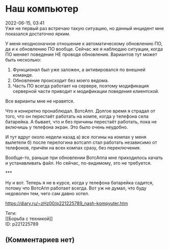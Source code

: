 Наш компьютер
=============

  
2022-06-15, 03:41  
 Уже не первый раз встречаю такую ситуацию, но данный инцидент мне показался достаточно ярким.   
   
 У меня неоднозначное отношение к автоматическому обновлению ПО, да и к обновлению ПО вообще. Сейчас же я наблюдаю ситуации, когда ПО меняет поведение НЕ проводя обновления. Вариантов тут может быть несколько:   
 1. Функционал был уже заложен, а активировался по внешней команде.   
 2. Обновление происходит без моего ведома.   
 3. Часть ПО всегда работает на сервере, поэтому модификация серверной части приводит к модификации поведения клиентской.   
   
 Все варианты мне не нравятся.   
   
 Что я конкретно пронаблюдал. ВотсАпп. Долгое время я страдал от того, что он перестаёт работать на компе, когда у телефона села батарейка. А бывает, что и без причины перестаёт работать, пока не включишь у телефона экран. Это было очень неудобно.   
   
 И тут вдруг около недели назад а) все логины на компах у меня вылетели б) после перелогина вотсапп стал работать независимо от телефонов, причём на всех компах сразу, без переключения.   
   
 Вообще-то, раньше при обновлении ВотсАппа мне приходилось качать и устанавливать файл. Но сейчас, по-видимому, это не требуется.   
   
 \*\*\*   
   
 Ну и вот. Теперь я не в курсе, когда у телефона батарейка садится, потому что ВотсАпп работает всегда. Вот уж не думал, что буду недоволен тем, чего сам давно хотел.   
  
<https://diary.ru/~zHz00/p221225789_nash-kompyuter.htm>  
  
Теги:  
[[Борьба с техникой]]  
ID: p221225789  


(Комментариев нет)
------------------